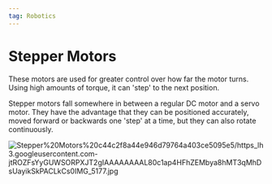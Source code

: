 ```yaml
---
tag: Robotics
---
```

# Stepper Motors

These motors are used for greater control over how far the motor turns. Using high amounts of torque, it can 'step' to the next position.

Stepper motors fall somewhere in between a regular DC motor and a servo motor. They have the advantage that they can be positioned accurately, moved forward or backwards one 'step' at a time, but they can also rotate continuously.

![Stepper%20Motors%20c44c2f8a44e946d79764a403ce5095e5/https_lh3.googleusercontent.com-jtROZFsYyGUWSORPXJT2gIAAAAAAAAL80c1ap4HFhZEMbya8hMT3qMhDsUayikSkPACLkCs0IMG_5177.jpg](componentMotorsStepper.jpg)